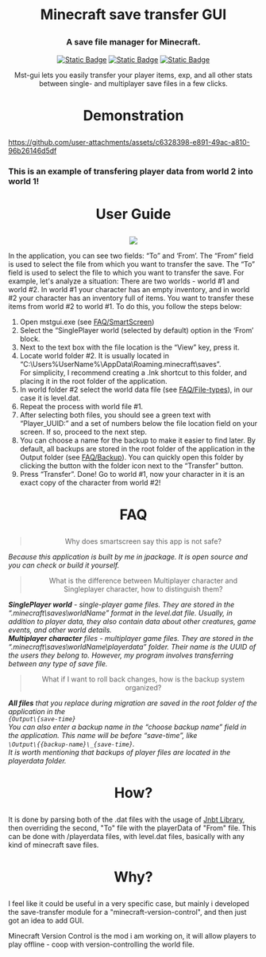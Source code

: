 # <p align="center">Minecraft save transfer GUI</p>
<ins> </ins>
### <p align="center">A save file manager for Minecraft.
<div align="center">
<a href="#faq"><img alt="Static Badge" src="https://img.shields.io/badge/F.-A.Q-red"></a>
<a href="#user-guide"><img alt="Static Badge" src="https://img.shields.io/badge/Releases-red"></a>
<a href="#releases"><img alt="Static Badge" src="https://img.shields.io/badge/User-Guide-green"></a>

</div>
<p> </p>
<p align="center">Mst-gui lets you easily transfer your player items, exp, and all other stats between single- and multiplayer save files in a few clicks.</p>




# <p align="center">Demonstration</p>
https://github.com/user-attachments/assets/c6328398-e891-49ac-a810-96b26146d5df

### This is an example of transfering player data from world 2 into world 1!

# <p align="center">User Guide</p>
<div align="center">
        <img src="https://github.com/user-attachments/assets/4e38af88-380e-49c0-8c2d-c43dfd398baa">
</div>

In the application, you can see two fields: “To” and ‘From’. The “From” field is used to select the file from which you want to transfer the save. The “To” field is used to select the file to which you want to transfer the save. For example, let's analyze a situation:
        There are two worlds - world #1 and world #2. In world #1 your character has an empty inventory, and in world #2 your character has an inventory full of items. You want to transfer these items from world #2 to world #1. To do this, you follow the steps below:
1) Open mstgui.exe (see [FAQ/SmartScreen](#faq))
2) Select the “SinglePlayer world (selected by default) option in the ‘From’ block. 
3) Next to the text box with the file location is the “View” key, press it. 
4) Locate world folder #2. It is usually located in “C:\Users\%UserName%\AppData\Roaming\.minecraft\saves”. <br>
 For simplicity, I recommend creating a .lnk shortcut to this folder, and placing it in the root folder of the application.
5) In world folder #2 select the world data file (see [FAQ/File-types](#faq)), in our case it is level.dat. 
6) Repeat the process with world file #1.
7) After selecting both files, you should see a green text with “Player_UUID:” and a set of numbers below the file location field on your screen. If so, proceed to the next step.
8) You can choose a name for the backup to make it easier to find later. By default, all backups are stored in the root folder of the application in the Output folder (see [FAQ/Backup](#faq)). You can quickly open this folder by clicking the button with the folder icon next to the “Transfer” button.
9) Press “Transfer”. Done! Go to world #1, now your character in it is an exact copy of the character from world #2!

# <p align="center">FAQ<p>
 > <p align="center">Why does smartscreen say this app is not safe?<p>
_Because this application is built by me in jpackage. It is open source and you can check or build it yourself._

> <p align="center">What is the difference between Multiplayer character and Singleplayer character, how to distinguish them?</p>
_**SinglePlayer world** - single-player game files.  They are stored in the “.minecraft\saves\worldName” format in the level.dat file. Usually, in addition to player data, they also contain data about other creatures, game events, and other world details. <br>
**Multiplayer character** files - multiplayer game files. They are stored in the “.minecraft\saves\worldName\playerdata” folder. Their name is the UUID of the users they belong to. However, my program involves transferring between any type of save file._
> <p align="center">What if I want to roll back changes, how is the backup system organized?</p>
_**All files** that you replace during migration are saved in the root folder of the application in the <br>`{Output\{save-time}` <br>
You can also enter a backup name in the “choose backup name” field in the application. This name will be before “save-time”, like <br> `\Output\{{backup-name}\_{save-time}`. </br>
It is worth mentioning that backups of player files are located in the playerdata folder._
# <p align="center">How?<p>
It is done by parsing both of the .dat files with the usage of [Jnbt Library](https://github.com/Morlok8k/JNBT), then overriding the second, "To" file with the playerData of "From" file.
This can be done with /playerdata files, with level.dat files, basically with any kind of minecraft save files.

# <p align="center">Why?<p>
I feel like it could be useful in a very specific case, but mainly i developed the save-transfer module for a "minecraft-version-control", and then just got an idea to add GUI.
<p> Minecraft Version Control is the mod i am working on, it will allow players to play offline - coop with version-controlling the world file.


